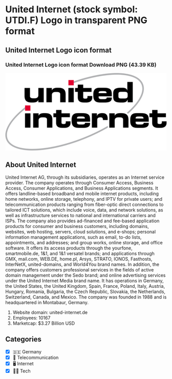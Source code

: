 # United Internet (stock symbol: UTDI.F) Logo in transparent PNG format

## United Internet Logo icon format

### United Internet Logo icon format Download PNG (43.39 KB)

![United Internet Logo icon format Download PNG (43.39 KB)](/img/orig/UTDI.F-159deac5.png)

## About United Internet

United Internet AG, through its subsidiaries, operates as an Internet service provider. The company operates through Consumer Access, Business Access, Consumer Applications, and Business Applications segments. It offers landline-based broadband and mobile internet products, including home networks, online storage, telephony, and IPTV for private users; and telecommunication products ranging from fiber-optic direct connections to tailored ICT solutions, which include voice, data, and network solutions, as well as infrastructure services to national and international carriers and ISPs. The company also provides ad-financed and fee-based application products for consumer and business customers, including domains, websites, web hosting, servers, cloud solutions, and e-shops; personal information management applications, such as email, to-do lists, appointments, and addresses; and group works, online storage, and office software. It offers its access products through the yourfone, smartmobile.de, 1&1, and 1&1 versatel brands; and applications through GMX, mail.com, WEB.DE, home.pl, Arsys, STRATO, IONOS, Fasthosts, InterNetX, united-domains, and World4You brand names. In addition, the company offers customers professional services in the fields of active domain management under the Sedo brand; and online advertising services under the United Internet Media brand name. It has operations in Germany, the United States, the United Kingdom, Spain, France, Poland, Italy, Austria, Hungary, Romania, Bulgaria, the Czech Republic, Slovakia, the Netherlands, Switzerland, Canada, and Mexico. The company was founded in 1988 and is headquartered in Montabaur, Germany.

1. Website domain: united-internet.de
2. Employees: 10167
3. Marketcap: $3.27 Billion USD


## Categories
- [x] 🇩🇪 Germany
- [x] 📡 Telecommunication
- [x] 🖥️ Internet
- [x] 👩‍💻 Tech
